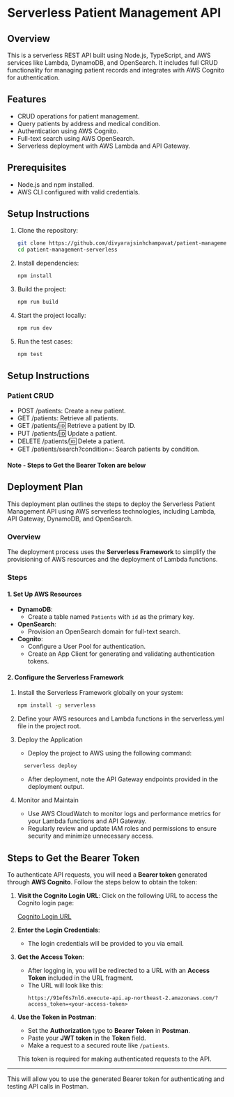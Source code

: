 # Serverless Patient Management API

## Overview
This is a serverless REST API built using Node.js, TypeScript, and AWS services like Lambda, DynamoDB, and OpenSearch. It includes full CRUD functionality for managing patient records and integrates with AWS Cognito for authentication.

## Features
- CRUD operations for patient management.
- Query patients by address and medical condition.
- Authentication using AWS Cognito.
- Full-text search using AWS OpenSearch.
- Serverless deployment with AWS Lambda and API Gateway.

## Prerequisites
- Node.js and npm installed.
- AWS CLI configured with valid credentials.

## Setup Instructions
1. Clone the repository:
   ```bash
   git clone https://github.com/divyarajsinhchampavat/patient-management-serverless.git
   cd patient-management-serverless
   
2. Install dependencies:
   ```bash
   npm install

3. Build the project:
   ```bash
   npm run build
   
4. Start the project locally:
   ```bash
   npm run dev

5. Run the test cases:
   ```bash
   npm test
   
## Setup Instructions
### Patient CRUD
- POST /patients: Create a new patient.
- GET /patients: Retrieve all patients.
- GET /patients/:id: Retrieve a patient by ID.
- PUT /patients/:id: Update a patient.
- DELETE /patients/:id: Delete a patient.
- GET /patients/search?condition=<condition>: Search patients by condition.

#### Note - Steps to Get the Bearer Token are below

## Deployment Plan

This deployment plan outlines the steps to deploy the Serverless Patient Management API using AWS serverless technologies, including Lambda, API Gateway, DynamoDB, and OpenSearch.

### Overview
The deployment process uses the **Serverless Framework** to simplify the provisioning of AWS resources and the deployment of Lambda functions.

### Steps

#### 1. Set Up AWS Resources
- **DynamoDB**: 
  - Create a table named `Patients` with `id` as the primary key.
- **OpenSearch**:
  - Provision an OpenSearch domain for full-text search.
- **Cognito**:
  - Configure a User Pool for authentication.
  - Create an App Client for generating and validating authentication tokens.

#### 2. Configure the Serverless Framework
1. Install the Serverless Framework globally on your system:
   ```bash
   npm install -g serverless
2. Define your AWS resources and Lambda functions in the serverless.yml file in the project root.

3. Deploy the Application
      - Deploy the project to AWS using the following command:
    ```bash
      serverless deploy  
    ```  
      - After deployment, note the API Gateway endpoints provided in the deployment output.
4. Monitor and Maintain
   - Use AWS CloudWatch to monitor logs and performance metrics for your Lambda functions and API Gateway.
   - Regularly review and update IAM roles and permissions to ensure security and minimize unnecessary access.

## Steps to Get the Bearer Token

To authenticate API requests, you will need a **Bearer token** generated through **AWS Cognito**. Follow the steps below to obtain the token:

1. **Visit the Cognito Login URL**:
   Click on the following URL to access the Cognito login page:

   [Cognito Login URL](https://ap-northeast-26vqb4fuyb.auth.ap-northeast-2.amazoncognito.com/login?client_id=27rcua8ev88k3h9f2di1t3ff0d&redirect_uri=https%3A%2F%2F91ef6s7nl6.execute-api.ap-northeast-2.amazonaws.com%2F&response_type=token&scope=aws.cognito.signin.user.admin+email+openid+phone+profile)

2. **Enter the Login Credentials**:
   - The login credentials will be provided to you via email.
   
3. **Get the Access Token**:
   - After logging in, you will be redirected to a URL with an **Access Token** included in the URL fragment.
   - The URL will look like this:
     ```
     https://91ef6s7nl6.execute-api.ap-northeast-2.amazonaws.com/?access_token=<your-access-token>
     ```

4. **Use the Token in Postman**:
   - Set the **Authorization** type to **Bearer Token** in **Postman**.
   - Paste your **JWT token** in the **Token** field.
   - Make a request to a secured route like `/patients`.
   
   This token is required for making authenticated requests to the API.

---

This will allow you to use the generated Bearer token for authenticating and testing API calls in Postman.
